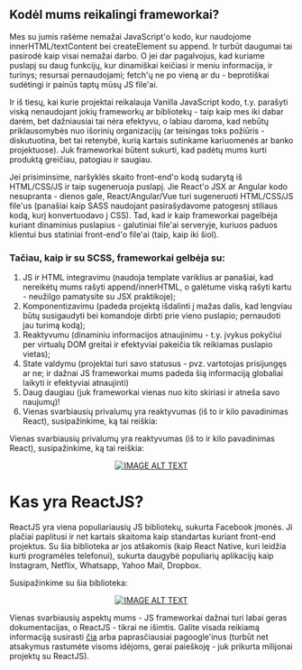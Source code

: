 ## Kodėl mums reikalingi frameworkai?

Mes su jumis rašėme nemažai JavaScript'o kodo, kur naudojome innerHTML/textContent bei createElement su append. Ir turbūt daugumai tai pasirodė kaip visai nemažai darbo. O jei dar pagalvojus, kad kuriame puslapį su daug funkcijų, kur dinamiškai keičiasi ir meniu informacija, ir turinys; resursai pernaudojami; fetch'ų ne po vieną ar du - beprotiškai sudėtingi ir painūs taptų mūsų JS file'ai.

Ir iš tiesų, kai kurie projektai reikalauja Vanilla JavaScript kodo, t.y. parašyti viską nenaudojant jokių frameworkų ar bibliotekų - taip kaip mes iki dabar darėm, bet dažniausiai tai nėra efektyvu, o labiau daroma, kad nebūtų priklausomybės nuo išorinių organizacijų (ar teisingas toks požiūris - diskutuotina, bet tai retenybė, kurią kartais sutinkame kariuomenės ar banko projektuose). Juk frameworkai būtent sukurti, kad padėtų mums kurti produktą greičiau, patogiau ir saugiau.

Jei prisiminsime, naršyklės skaito front-end'o kodą sudarytą iš HTML/CSS/JS ir taip sugeneruoja puslapį. Jie React'o JSX ar Angular kodo nesupranta - dienos gale, React/Angular/Vue turi sugeneruoti HTML/CSS/JS file'us (panašiai kaip SASS naudojant pasirašydavome patogesnį stiliaus kodą, kurį konvertuodavo į CSS). Tad, kad ir kaip frameworkai pagelbėja kuriant dinaminius puslapius - galutiniai file'ai serveryje, kuriuos paduos klientui bus statiniai front-end'o file'ai (taip, kaip iki šiol).

### Tačiau, kaip ir su SCSS, frameworkai gelbėja su:

1. JS ir HTML integravimu (naudoja template variklius ar panašiai, kad nereikėtų mums rašyti append/innerHTML, o galėtume viską rašyti kartu - neužilgo pamatysite su JSX praktikoje);
2. Komponentizavimu (padeda projektą išdalinti į mažas dalis, kad lengviau būtų susigaudyti bei komandoje dirbti prie vieno puslapio; pernaudoti jau turimą kodą);
3. Reaktyvumu (dinaminiu informacijos atnaujinimu - t.y. įvykus pokyčiui per virtualų DOM greitai ir efektyviai pakeičia tik reikiamas puslapio vietas);
4. State valdymu (projektai turi savo statusus - pvz. vartotojas prisijungęs ar ne; ir dažnai JS frameworkai mums padeda šią informaciją globaliai laikyti ir efektyviai atnaujinti)
5. Daug daugiau (juk frameworkai vienas nuo kito skiriasi ir atneša savo naujumų)!
6. Vienas svarbiausių privalumų yra reaktyvumas (iš to ir kilo pavadinimas React), susipažinkime, ką tai reiškia:

Vienas svarbiausių privalumų yra reaktyvumas (iš to ir kilo pavadinimas React), susipažinkime, ką tai reiškia:

<div align="center">
  <a href="https://www.youtube.com/watch?v=BYbgopx44vo"><img src="https://img.youtube.com/vi/BYbgopx44vo/0.jpg" alt="IMAGE ALT TEXT"></a>
</div>

# Kas yra ReactJS?

ReactJS yra viena populiariausių JS bibliotekų, sukurta Facebook įmonės. Ji plačiai paplitusi ir net kartais skaitoma kaip standartas kuriant front-end projektus. Su šia biblioteka ar jos atšakomis (kaip React Native, kuri leidžia kurti programėles telefonui), sukurta daugybė populiarių aplikacijų kaip Instagram, Netflix, Whatsapp, Yahoo Mail, Dropbox.

Susipažinkime su šia biblioteka:

<div align="center">
  <a href="https://www.youtube.com/watch?v=Tn6-PIqc4UM"><img src="https://img.youtube.com/vi/Tn6-PIqc4UM/0.jpg" alt="IMAGE ALT TEXT"></a>
</div>

Vienas svarbiausių aspektų mums - JS frameworkai dažnai turi labai geras dokumentacijas, o ReactJS - tikrai ne išimtis. Galite visada reikiamą informaciją susirasti [čia](https://react.dev/learn) arba paprasčiausiai pagoogle'inus (turbūt net atsakymus rastumėte visoms idėjoms, gerai paieškoję - juk prikurta milijonai projektų su ReactJS).
